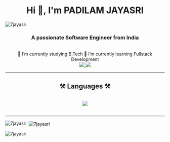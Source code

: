 <h1 align="center">Hi 👋, I'm PADILAM JAYASRI</h1>
<p align="left"> <img src="https://komarev.com/ghpvc/?username=7jayasri&label=Profile%20views&color=0e75b6&style=flat" alt="7jayasri" /> </p>
<h3 align="center">A passionate Software Engineer from India</h3>
<br/>
<div align="center"> 
 🔭 I’m currently studying B.Tech
 🌱 I’m currently learning  Fullstack Development
 </div>
<div align="center"> 
  <a href="mailto:jayasri73737@gmail.com">
    <img src="https://img.shields.io/badge/Gmail-333333?style=for-the-badge&logo=gmail&logoColor=red" />
  </a>
  <a href="https://linkedin.com/in/jayasri-padilam-a1504032b" target="_blank">
    <img src="https://img.shields.io/badge/LinkedIn-0077B5?style=for-the-badge&logo=linkedin&logoColor=white" target="_blank" />
  </a>
</div>
 <hr/>
<h2 align="center">⚒️ Languages ⚒️</h2>
<br/>
<div align="center">
 <img src="https://skillicons.dev/icons?i=c,python,java,html,css,mongodb,mysql" /><br>
</div>
<br/>
<hr/>
<p><img align="left" src="https://github-readme-stats.vercel.app/api/top-langs?username=7jayasri&show_icons=true&locale=en&layout=compact" alt="7jayasri" /></p>
<p>&nbsp;<img align="center" src="https://github-readme-stats.vercel.app/api?username=7jayasri&show_icons=true&locale=en" alt="7jayasri" /></p>
<p><img align="center" src="https://github-readme-streak-stats.herokuapp.com/?user=7jayasri&" alt="7jayasri" /></p>


  

